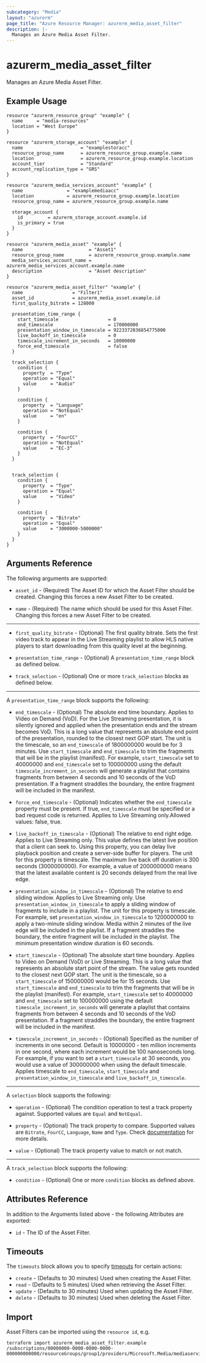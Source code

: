 ```yaml
---
subcategory: "Media"
layout: "azurerm"
page_title: "Azure Resource Manager: azurerm_media_asset_filter"
description: |-
  Manages an Azure Media Asset Filter.
---
```


# azurerm_media_asset_filter

Manages an Azure Media Asset Filter.

## Example Usage

```hcl
resource "azurerm_resource_group" "example" {
  name     = "media-resources"
  location = "West Europe"
}

resource "azurerm_storage_account" "example" {
  name                     = "examplestoracc"
  resource_group_name      = azurerm_resource_group.example.name
  location                 = azurerm_resource_group.example.location
  account_tier             = "Standard"
  account_replication_type = "GRS"
}

resource "azurerm_media_services_account" "example" {
  name                = "examplemediaacc"
  location            = azurerm_resource_group.example.location
  resource_group_name = azurerm_resource_group.example.name

  storage_account {
    id         = azurerm_storage_account.example.id
    is_primary = true
  }
}

resource "azurerm_media_asset" "example" {
  name                        = "Asset1"
  resource_group_name         = azurerm_resource_group.example.name
  media_services_account_name = azurerm_media_services_account.example.name
  description                 = "Asset description"
}

resource "azurerm_media_asset_filter" "example" {
  name                  = "Filter1"
  asset_id              = azurerm_media_asset.example.id
  first_quality_bitrate = 128000

  presentation_time_range {
    start_timescale                  = 0
    end_timescale                    = 170000000
    presentation_window_in_timescale = 9223372036854775000
    live_backoff_in_timescale        = 0
    timescale_increment_in_seconds   = 10000000
    force_end_timescale              = false
  }

  track_selection {
    condition {
      property  = "Type"
      operation = "Equal"
      value     = "Audio"
    }

    condition {
      property  = "Language"
      operation = "NotEqual"
      value     = "en"
    }

    condition {
      property  = "FourCC"
      operation = "NotEqual"
      value     = "EC-3"
    }
  }


  track_selection {
    condition {
      property  = "Type"
      operation = "Equal"
      value     = "Video"
    }

    condition {
      property  = "Bitrate"
      operation = "Equal"
      value     = "3000000-5000000"
    }
  }
}
```

## Arguments Reference

The following arguments are supported:

* `asset_id` - (Required) The Asset ID for which the Asset Filter should be created. Changing this forces a new Asset Filter to be created.

* `name` - (Required) The name which should be used for this Asset Filter. Changing this forces a new Asset Filter to be created.

---

* `first_quality_bitrate` - (Optional) The first quality bitrate. Sets the first video track to appear in the Live Streaming playlist to allow HLS native players to start downloading from this quality level at the beginning.

* `presentation_time_range` - (Optional) A `presentation_time_range` block as defined below.

* `track_selection` - (Optional) One or more `track_selection` blocks as defined below.

---

A `presentation_time_range` block supports the following:

* `end_timescale` - (Optional) The absolute end time boundary. Applies to Video on Demand (VoD).
For the Live Streaming presentation, it is silently ignored and applied when the presentation ends and the stream becomes VoD. This is a long value that represents an absolute end point of the presentation, rounded to the closest next GOP start. The unit is the timescale, so an `end_timescale` of 1800000000 would be for 3 minutes. Use `start_timescale` and `end_timescale` to trim the fragments that will be in the playlist (manifest). For example, `start_timescale` set to 40000000 and `end_timescale` set to 100000000 using the default `timescale_increment_in_seconds` will generate a playlist that contains fragments from between 4 seconds and 10 seconds of the VoD presentation. If a fragment straddles the boundary, the entire fragment will be included in the manifest. 

* `force_end_timescale` - (Optional) Indicates whether the `end_timescale` property must be present. If true, `end_timescale` must be specified or a bad request code is returned. Applies to Live Streaming only.Allowed values: false, true.

* `live_backoff_in_timescale` - (Optional) The relative to end right edge. Applies to Live Streaming only.
This value defines the latest live position that a client can seek to. Using this property, you can delay live playback position and create a server-side buffer for players. The unit for this property is timescale. The maximum live back off duration is 300 seconds (3000000000). For example, a value of 2000000000 means that the latest available content is 20 seconds delayed from the real live edge.

* `presentation_window_in_timescale` - (Optional) The relative to end sliding window. Applies to Live Streaming only. Use `presentation_window_in_timescale` to apply a sliding window of fragments to include in a playlist. The unit for this property is timescale. For example, set  `presentation_window_in_timescale` to 1200000000 to apply a two-minute sliding window. Media within 2 minutes of the live edge will be included in the playlist. If a fragment straddles the boundary, the entire fragment will be included in the playlist. The minimum presentation window duration is 60 seconds.

* `start_timescale` - (Optional) The absolute start time boundary. Applies to Video on Demand (VoD) or Live Streaming. This is a long value that represents an absolute start point of the stream. The value gets rounded to the closest next GOP start. The unit is the timescale, so a `start_timescale` of 150000000 would be for 15 seconds. Use `start_timescale` and `end_timescale` to trim the fragments that will be in the playlist (manifest). For example, `start_timescale` set to 40000000 and `end_timescale` set to 100000000 using the default `timescale_increment_in_seconds` will generate a playlist that contains fragments from between 4 seconds and 10 seconds of the VoD presentation. If a fragment straddles the boundary, the entire fragment will be included in the manifest. 

* `timescale_increment_in_seconds` - (Optional) Specified as the number of increments in one second.
Default is 10000000 - ten million increments in one second, where each increment would be 100 nanoseconds long. For example, if you want to set a `start_timescale` at 30 seconds, you would use a value of 300000000 when using the default timescale. Applies timescale to `end_timescale`, `start_timescale`
and `presentation_window_in_timescale` and `live_backoff_in_timescale`.

---

A `selection` block supports the following:

* `operation` - (Optional) The condition operation to test a track property against. Supported values are `Equal` and `NotEqual`.

* `property` - (Optional) The track property to compare. Supported values are `Bitrate`, `FourCC`, `Language`, `Name` and `Type`. Check [documentation](https://docs.microsoft.com/en-us/azure/media-services/latest/filters-concept) for more details.

* `value` - (Optional) The track property value to match or not match.

---

A `track_selection` block supports the following:

* `condition` - (Optional) One or more `condition` blocks as defined above.

## Attributes Reference

In addition to the Arguments listed above - the following Attributes are exported: 

* `id` - The ID of the Asset Filter.

## Timeouts

The `timeouts` block allows you to specify [timeouts](https://www.terraform.io/docs/configuration/resources.html#timeouts) for certain actions:

* `create` - (Defaults to 30 minutes) Used when creating the Asset Filter.
* `read` - (Defaults to 5 minutes) Used when retrieving the Asset Filter.
* `update` - (Defaults to 30 minutes) Used when updating the Asset Filter.
* `delete` - (Defaults to 30 minutes) Used when deleting the Asset Filter.

## Import

Asset Filters can be imported using the `resource id`, e.g.

```shell
terraform import azurerm_media_asset_filter.example /subscriptions/00000000-0000-0000-0000-000000000000/resourceGroups/group1/providers/Microsoft.Media/mediaservices/account1/assets/asset1/assetFilters/filter1
```
